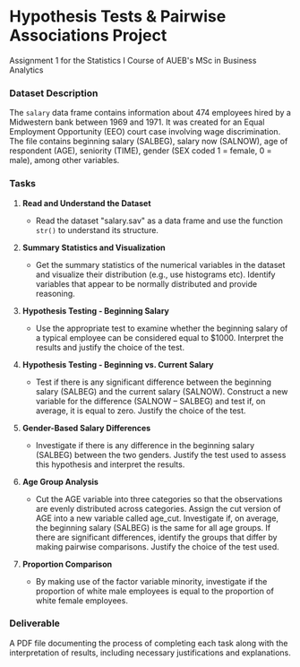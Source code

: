 # Hypothesis Tests & Pairwise Associations Project

Assignment 1 for the Statistics I Course of AUEB's MSc in Business Analytics

### Dataset Description
The `salary` data frame contains information about 474 employees hired by a Midwestern bank between 1969 and 1971. It was created for an Equal Employment Opportunity (EEO) court case involving wage discrimination. The file contains beginning salary (SALBEG), salary now (SALNOW), age of respondent (AGE), seniority (TIME), gender (SEX coded 1 = female, 0 = male), among other variables.

### Tasks

1. **Read and Understand the Dataset**
    - Read the dataset "salary.sav" as a data frame and use the function `str()` to understand its structure.

2. **Summary Statistics and Visualization**
    - Get the summary statistics of the numerical variables in the dataset and visualize their distribution (e.g., use histograms etc). Identify variables that appear to be normally distributed and provide reasoning.

3. **Hypothesis Testing - Beginning Salary**
    - Use the appropriate test to examine whether the beginning salary of a typical employee can be considered equal to $1000. Interpret the results and justify the choice of the test.

4. **Hypothesis Testing - Beginning vs. Current Salary**
    - Test if there is any significant difference between the beginning salary (SALBEG) and the current salary (SALNOW). Construct a new variable for the difference (SALNOW – SALBEG) and test if, on average, it is equal to zero. Justify the choice of the test.

5. **Gender-Based Salary Differences**
    - Investigate if there is any difference in the beginning salary (SALBEG) between the two genders. Justify the test used to assess this hypothesis and interpret the results.

6. **Age Group Analysis**
    - Cut the AGE variable into three categories so that the observations are evenly distributed across categories. Assign the cut version of AGE into a new variable called age_cut. Investigate if, on average, the beginning salary (SALBEG) is the same for all age groups. If there are significant differences, identify the groups that differ by making pairwise comparisons. Justify the choice of the test used.

7. **Proportion Comparison**
    - By making use of the factor variable minority, investigate if the proportion of white male employees is equal to the proportion of white female employees.

### Deliverable

A PDF file documenting the process of completing each task along with the interpretation of results, including necessary justifications and explanations.
